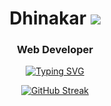 <h1 align="center">Dhinakar 
  <a href="https://karanveiyon.github.io/digital-resume/"><img src="https://img.shields.io/badge/Karan-Veiyon-red?style=flat-square"></a> </h1> 
<h3 align="center">Web Developer</h3>
<div align="center"><a href=""><img src="https://readme-typing-svg.demolab.com?font=Fira+Code&pause=1000&color=F70C0C&center=true&vCenter=true&width=435&lines=Be+Prepared+Rather+Than+Dreaming" alt="Typing SVG" /></a></div>
<div align="center">
  
  [![GitHub Streak](https://github-readme-streak-stats.herokuapp.com?user=karanveiyon&theme=dark&hide_border=true&date_format=M%20j%5B%2C%20Y%5D)](https://github.com/karanveiyon)

</div>
